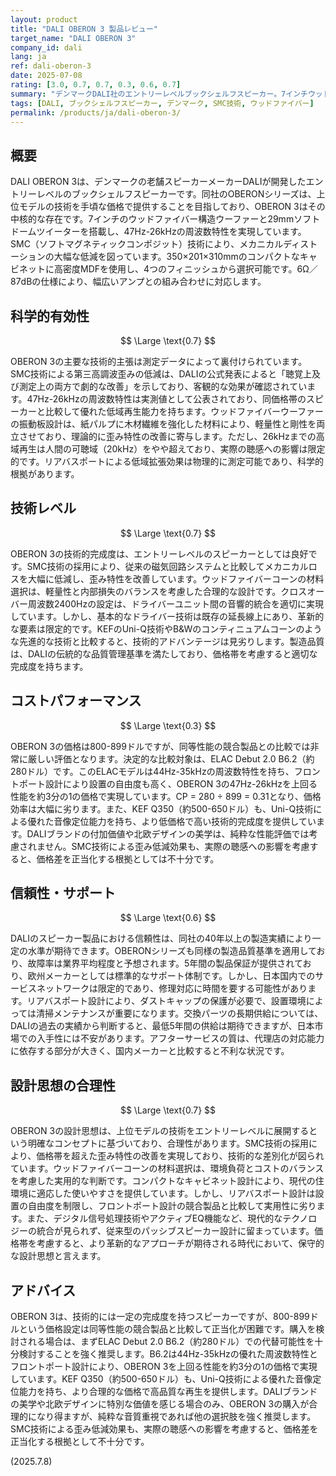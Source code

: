 ```yaml
---
layout: product
title: "DALI OBERON 3 製品レビュー"
target_name: "DALI OBERON 3"
company_id: dali
lang: ja
ref: dali-oberon-3
date: 2025-07-08
rating: [3.0, 0.7, 0.7, 0.3, 0.6, 0.7]
summary: "デンマークDALI社のエントリーレベルブックシェルフスピーカー。7インチウッドファイバーウーファーとSMC技術により、価格帯を超えた音質を実現。47Hz-26kHzの周波数特性と87dB感度を持つ。しかし800-899ドルの価格は、ELAC Debut 2.0 B6.2（約280ドル）が44Hz-35kHzの優れた特性を提供することを考慮すると、コストパフォーマンスは限定的。"
tags: [DALI, ブックシェルフスピーカー, デンマーク, SMC技術, ウッドファイバー]
permalink: /products/ja/dali-oberon-3/
---
```


## 概要

DALI OBERON 3は、デンマークの老舗スピーカーメーカーDALIが開発したエントリーレベルのブックシェルフスピーカーです。同社のOBERONシリーズは、上位モデルの技術を手頃な価格で提供することを目指しており、OBERON 3はその中核的な存在です。7インチのウッドファイバー構造ウーファーと29mmソフトドームツイーターを搭載し、47Hz-26kHzの周波数特性を実現しています。SMC（ソフトマグネティックコンポジット）技術により、メカニカルディストーションの大幅な低減を図っています。350×201×310mmのコンパクトなキャビネットに高密度MDFを使用し、4つのフィニッシュから選択可能です。6Ω／87dBの仕様により、幅広いアンプとの組み合わせに対応します。

## 科学的有効性

$$ \Large \text{0.7} $$

OBERON 3の主要な技術的主張は測定データによって裏付けられています。SMC技術による第三高調波歪みの低減は、DALIの公式発表によると「聴覚上及び測定上の両方で劇的な改善」を示しており、客観的な効果が確認されています。47Hz-26kHzの周波数特性は実測値として公表されており、同価格帯のスピーカーと比較して優れた低域再生能力を持ちます。ウッドファイバーウーファーの振動板設計は、紙パルプに木材繊維を強化した材料により、軽量性と剛性を両立させており、理論的に歪み特性の改善に寄与します。ただし、26kHzまでの高域再生は人間の可聴域（20kHz）をやや超えており、実際の聴感への影響は限定的です。リアバスポートによる低域拡張効果は物理的に測定可能であり、科学的根拠があります。

## 技術レベル

$$ \Large \text{0.7} $$

OBERON 3の技術的完成度は、エントリーレベルのスピーカーとしては良好です。SMC技術の採用により、従来の磁気回路システムと比較してメカニカルロスを大幅に低減し、歪み特性を改善しています。ウッドファイバーコーンの材料選択は、軽量性と内部損失のバランスを考慮した合理的な設計です。クロスオーバー周波数2400Hzの設定は、ドライバーユニット間の音響的統合を適切に実現しています。しかし、基本的なドライバー技術は既存の延長線上にあり、革新的な要素は限定的です。KEFのUni-Q技術やB&Wのコンティニュアムコーンのような先進的な技術と比較すると、技術的アドバンテージは見劣りします。製造品質は、DALIの伝統的な品質管理基準を満たしており、価格帯を考慮すると適切な完成度を持ちます。

## コストパフォーマンス

$$ \Large \text{0.3} $$

OBERON 3の価格は800-899ドルですが、同等性能の競合製品との比較では非常に厳しい評価となります。決定的な比較対象は、ELAC Debut 2.0 B6.2（約280ドル）です。このELACモデルは44Hz-35kHzの周波数特性を持ち、フロントポート設計により設置の自由度も高く、OBERON 3の47Hz-26kHzを上回る性能を約3分の1の価格で実現しています。CP = 280 ÷ 899 = 0.31となり、価格効率は大幅に劣ります。また、KEF Q350（約500-650ドル）も、Uni-Q技術による優れた音像定位能力を持ち、より低価格で高い技術的完成度を提供しています。DALIブランドの付加価値や北欧デザインの美学は、純粋な性能評価では考慮されません。SMC技術による歪み低減効果も、実際の聴感への影響を考慮すると、価格差を正当化する根拠としては不十分です。

## 信頼性・サポート

$$ \Large \text{0.6} $$

DALIのスピーカー製品における信頼性は、同社の40年以上の製造実績により一定の水準が期待できます。OBERONシリーズも同様の製造品質基準を適用しており、故障率は業界平均程度と予想されます。5年間の製品保証が提供されており、欧州メーカーとしては標準的なサポート体制です。しかし、日本国内でのサービスネットワークは限定的であり、修理対応に時間を要する可能性があります。リアバスポート設計により、ダストキャップの保護が必要で、設置環境によっては清掃メンテナンスが重要になります。交換パーツの長期供給については、DALIの過去の実績から判断すると、最低5年間の供給は期待できますが、日本市場での入手性には不安があります。アフターサービスの質は、代理店の対応能力に依存する部分が大きく、国内メーカーと比較すると不利な状況です。

## 設計思想の合理性

$$ \Large \text{0.7} $$

OBERON 3の設計思想は、上位モデルの技術をエントリーレベルに展開するという明確なコンセプトに基づいており、合理性があります。SMC技術の採用により、価格帯を超えた歪み特性の改善を実現しており、技術的な差別化が図られています。ウッドファイバーコーンの材料選択は、環境負荷とコストのバランスを考慮した実用的な判断です。コンパクトなキャビネット設計により、現代の住環境に適応した使いやすさを提供しています。しかし、リアバスポート設計は設置の自由度を制限し、フロントポート設計の競合製品と比較して実用性に劣ります。また、デジタル信号処理技術やアクティブEQ機能など、現代的なテクノロジーの統合が見られず、従来型のパッシブスピーカー設計に留まっています。価格帯を考慮すると、より革新的なアプローチが期待される時代において、保守的な設計思想と言えます。

## アドバイス

OBERON 3は、技術的には一定の完成度を持つスピーカーですが、800-899ドルという価格設定は同等性能の競合製品と比較して正当化が困難です。購入を検討される場合は、まずELAC Debut 2.0 B6.2（約280ドル）での代替可能性を十分検討することを強く推奨します。B6.2は44Hz-35kHzの優れた周波数特性とフロントポート設計により、OBERON 3を上回る性能を約3分の1の価格で実現しています。KEF Q350（約500-650ドル）も、Uni-Q技術による優れた音像定位能力を持ち、より合理的な価格で高品質な再生を提供します。DALIブランドの美学や北欧デザインに特別な価値を感じる場合のみ、OBERON 3の購入が合理的になり得ますが、純粋な音質重視であれば他の選択肢を強く推奨します。SMC技術による歪み低減効果も、実際の聴感への影響を考慮すると、価格差を正当化する根拠として不十分です。

(2025.7.8)